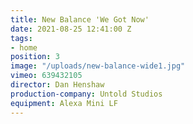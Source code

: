 ```yaml
---
title: New Balance 'We Got Now'
date: 2021-08-25 12:41:00 Z
tags:
- home
position: 3
image: "/uploads/new-balance-wide1.jpg"
vimeo: 639432105
director: Dan Henshaw
production-company: Untold Studios
equipment: Alexa Mini LF
---
```


